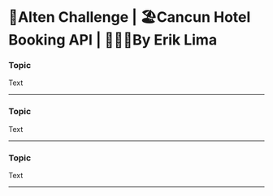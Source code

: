 # 🍁Alten Challenge | 🏖️Cancun Hotel Booking API | 👨🏾‍💻By Erik Lima

### Topic

Text 

---

### Topic

Text

---

### Topic

Text


---
